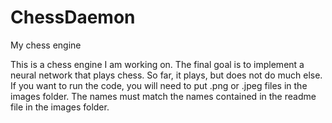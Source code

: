 # ChessDaemon
My chess engine

This is a chess engine I am working on. The final goal is to implement a neural network that plays chess. 
So far, it plays, but does not do much else. If you want to run the code, you will need to put .png or .jpeg files in the images folder. The names must match the names contained in the readme file in the images folder. 